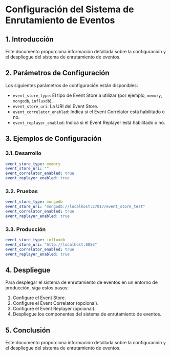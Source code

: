 # Configuración del Sistema de Enrutamiento de Eventos

## 1. Introducción

Este documento proporciona información detallada sobre la configuración y el despliegue del sistema de enrutamiento de eventos.

## 2. Parámetros de Configuración

Los siguientes parámetros de configuración están disponibles:

*   `event_store_type`: El tipo de Event Store a utilizar (por ejemplo, `memory`, `mongodb`, `influxdb`).
*   `event_store_uri`: La URI del Event Store.
*   `event_correlator_enabled`: Indica si el Event Correlator está habilitado o no.
*   `event_replayer_enabled`: Indica si el Event Replayer está habilitado o no.

## 3. Ejemplos de Configuración

### 3.1. Desarrollo

```yaml
event_store_type: memory
event_store_uri: ""
event_correlator_enabled: true
event_replayer_enabled: true
```

### 3.2. Pruebas

```yaml
event_store_type: mongodb
event_store_uri: "mongodb://localhost:27017/event_store_test"
event_correlator_enabled: true
event_replayer_enabled: true
```

### 3.3. Producción

```yaml
event_store_type: influxdb
event_store_uri: "http://localhost:8086"
event_correlator_enabled: true
event_replayer_enabled: true
```

## 4. Despliegue

Para desplegar el sistema de enrutamiento de eventos en un entorno de producción, siga estos pasos:

1.  Configure el Event Store.
2.  Configure el Event Correlator (opcional).
3.  Configure el Event Replayer (opcional).
4.  Despliegue los componentes del sistema de enrutamiento de eventos.

## 5. Conclusión

Este documento proporciona información detallada sobre la configuración y el despliegue del sistema de enrutamiento de eventos.